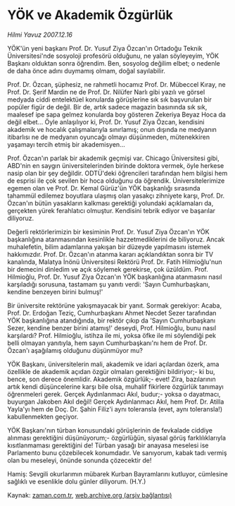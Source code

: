 # YÖK ve Akademik Özgürlük

*Hilmi Yavuz 2007.12.16*

<tr><td class="metin" colspan="2" style="padding-top: 20px; padding-left: 5px; padding-right: 10px;">YÖK'ün yeni başkanı Prof. Dr. Yusuf Ziya Özcan'ın Ortadoğu Teknik Üniversitesi'nde sosyoloji profesörü olduğunu, ne yalan söyleyeyim, YÖK Başkanı olduktan sonra öğrendim. Ben, sosyolog değilim elbet; o nedenle de daha önce adını duymamış olmam, doğal sayılabilir.</td></tr><tr><td class="metin" colspan="2" style="padding-top: 20px; padding-left: 5px; padding-right: 10px;"><p>Prof. Dr. Özcan, şüphesiz, ne rahmetli hocamız Prof. Dr. Mübeccel Kıray, ne Prof. Dr. Şerif Mardin ne de Prof. Dr. Nilüfer Narlı gibi yazılı ve görsel medyada ciddi entelektüel konularda görüşlerine sık sık başvurulan bir popüler figür de değil. Bir de, artık sadece magazin basınında sık sık, maalesef ipe sapa gelmez konularda boy gösteren Zekeriya Beyaz Hoca da değil elbet... Öyle anlaşılıyor ki, Prof. Dr. Yusuf Ziya Özcan, kendisini akademik ve hocalık çalışmalarıyla sınırlamış; onun dışında ne medyanın itibarlısı ne de medyanın oyuncağı olmayı düşünmeden, mütenekkiren yaşamayı tercih etmiş bir akademisyen...
<p>Prof. Özcan'ın parlak bir akademik geçmişi var. Chicago Üniversitesi gibi, ABD'nin en saygın üniversitelerinden birinde doktora vermek, öyle herkese nasip olan bir şey değildir. ODTÜ'deki öğrencileri tarafından hem bilgisi hem de esprisi ile çok sevilen bir hoca olduğunu da öğrendik. Üniversitelerimize egemen olan ve Prof. Dr. Kemal Gürüz'ün YÖK başkanlığı sırasında tahammül edilemez boyutlara ulaşmış olan yasakçı zihniyete karşı, Prof. Dr. Özcan'ın bütün yasakların kalkması gerektiği yolundaki açıklamaları da, gerçekten yürek ferahlatıcı olmuştur. Kendisini tebrik ediyor ve başarılar diliyoruz.
<p>Değerli rektörlerimizin bir kesiminin Prof. Dr. Yusuf Ziya Özcan'ın YÖK başkanlığına atanmasından kesinlikle hazzetmediklerini de biliyoruz. Ancak muhalefetin, bilim adamlarına yakışan bir düzeyde yapılmasını istemek hakkımızdır. Prof. Dr. Özcan'ın atanma kararı açıklandıktan sonra bir TV kanalında, Malatya İnönü Üniversitesi Rektörü Prof. Dr. Fatih Hilmioğlu'nun bir demecini dinledim ve açık söylemek gerekirse, çok üzüldüm. Prof. Hilmioğlu, Prof. Dr. Yusuf Ziya Özcan'ın YÖK başkanlığına atanmasını nasıl karşıladığı sorusuna, tastamam şu yanıtı verdi: 'Sayın Cumhurbaşkanı, kendine benzeyen birini bulmuş!'
<p>Bir üniversite rektörüne yakışmayacak bir yanıt. Sormak gerekiyor: Acaba, Prof. Dr. Erdoğan Teziç, Cumhurbaşkanı Ahmet Necdet Sezer tarafından YÖK başkanlığına atandığında, bir rektör çıkıp da 'Sayın Cumhurbaşkanı Sezer, kendine benzer birini atamış!' deseydi, Prof. Hilmioğlu, bunu nasıl karşılardı? Prof. Hilmioğlu, istihza ile mi, yoksa öfke ile mi söylendiği pek belli olmayan yanıtıyla, hem sayın Cumhurbaşkanı'nı hem de Prof. Dr. Özcan'ı aşağılamış olduğunu düşünmüyor mu? 
<p>YÖK Başkanı, üniversitelerin mali, akademik ve idari açılardan özerk, ama özellikle de akademik açıdan özgür olmaları gerektiğini bildiriyor;- ki bu, bence, son derece önemlidir. Akademik özgürlük;- evet! Zira, bazılarının artık kendi düşüncelerine karşı bile olsa, muhalif fikirlere özgürlük tanımayı öğrenmeleri gerek. Gerçek Aydınlanmacı Akıl, budur;- yoksa o dayatmacı, buyurgan Jakoben Akıl değil! Gerçek Aydınlanmacı Akıl, hem Prof. Dr. Atilla Yayla'yı hem de Doç. Dr. Şahin Filiz'i aynı toleransla (evet, aynı toleransla!) kabullenmekten geçiyor.
<p>YÖK Başkanı'nın türban konusundaki görüşlerinin de fevkalade ciddiye alınması gerektiğini düşünüyorum;- özgürlüğün, siyasal görüş farklılıklarıyla kısıtlanmaması gerektiğini de! Türban yasağı bir anayasa meselesi ise Parlamento bunu çözebilecek konumdadır. Ve sanıyorum, kabak tadı vermiş olan bu meseleyi, önünde sonunda çözecektir de!
<p>Hamiş: Sevgili okurlarımın mübarek Kurban Bayramlarını kutluyor, cümlesine sağlıklı ve esenlikle dolu günler diliyorum. (H.Y.)<br/></p></p></p></p></p></p></p></td></tr>

Kaynak: [zaman.com.tr](http://zaman.com.tr/yazar.do?yazino=625513), [web.archive.org (arşiv bağlantısı)](http://web.archive.org/web/20081009220729/http://www.zaman.com.tr:80/yazar.do?yazino=625513)
